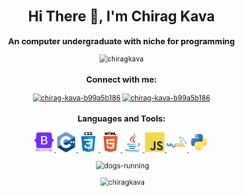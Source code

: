 <h1 align="center">Hi There 👋, I'm Chirag Kava</h1>
<h3 align="center">An computer undergraduate with niche for programming</h3>

<p align="center"> <img src="https://komarev.com/ghpvc/?username=chiragkava&label=Profile%20views&color=0e75b6&style=flat" alt="chiragkava" /> </p>

<h3 align="center">Connect with me:</h3>
<p align="center">
<a href="https://linkedin.com/in/chirag-kava-b99a5b186" target="blank"><img align="center" src="https://raw.githubusercontent.com/rahulbanerjee26/githubAboutMeGenerator/main/icons/linked-in-alt.svg" alt="chirag-kava-b99a5b186" height="30" width="40" /></a>
<a href="https://github.com/chiragkava" target="blank"><img align="center" src="https://raw.githubusercontent.com/rahulbanerjee26/githubAboutMeGenerator/main/icons/github.svg" alt="chirag-kava-b99a5b186" height="30" width="40" /></a>
</p>

<h3 align="center">Languages and Tools:</h3>
<p align="center"> <a href="https://getbootstrap.com" target="_blank"> <img src="https://raw.githubusercontent.com/devicons/devicon/master/icons/bootstrap/bootstrap-plain-wordmark.svg" alt="bootstrap" width="40" height="40"/> </a> <a href="https://www.w3schools.com/cpp/" target="_blank"> <img src="https://raw.githubusercontent.com/devicons/devicon/master/icons/cplusplus/cplusplus-original.svg" alt="cplusplus" width="40" height="40"/> </a> <a href="https://www.w3schools.com/css/" target="_blank"> <img src="https://raw.githubusercontent.com/devicons/devicon/master/icons/css3/css3-original-wordmark.svg" alt="css3" width="40" height="40"/> </a> <a href="https://www.w3.org/html/" target="_blank"> <img src="https://raw.githubusercontent.com/devicons/devicon/master/icons/html5/html5-original-wordmark.svg" alt="html5" width="40" height="40"/> </a> <a href="https://www.java.com" target="_blank"> <img src="https://raw.githubusercontent.com/devicons/devicon/master/icons/java/java-original.svg" alt="java" width="40" height="40"/> </a> <a href="https://developer.mozilla.org/en-US/docs/Web/JavaScript" target="_blank"> <img src="https://raw.githubusercontent.com/devicons/devicon/master/icons/javascript/javascript-original.svg" alt="javascript" width="40" height="40"/> </a> <a href="https://www.mysql.com/" target="_blank"> <img src="https://raw.githubusercontent.com/devicons/devicon/master/icons/mysql/mysql-original-wordmark.svg" alt="mysql" width="40" height="40"/> </a> <a href="https://www.python.org" target="_blank"> <img src="https://raw.githubusercontent.com/devicons/devicon/master/icons/python/python-original.svg" alt="python" width="40" height="40"/> </a> </p>


<p align="center">&nbsp;<img align="center" width="500px" height="200px" src="https://user-images.githubusercontent.com/61086004/115511571-98fa3900-a29e-11eb-81b0-b9b1a640c8c2.gif" alt="dogs-running" /></p>
<p align="center">&nbsp;<img align="center" src="https://github-readme-stats.vercel.app/api?username=chiragkava&show_icons=true&locale=en" alt="chiragkava" /></p>
